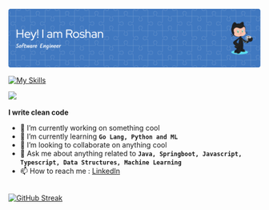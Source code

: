 ![Header](./github-header-image.png)

[![My Skills](https://skillicons.dev/icons?i=java,javascript,typescript,spring,go,react,html,css&theme=light)](https://skillicons.dev)

![](https://komarev.com/ghpvc/?username=GuptaRoshan&color=green)

**I write clean code**

- 🔭 I’m currently working on something cool
- 🌱 I’m currently learning  **`Go Lang, Python and ML`**
- 👯 I’m looking to collaborate on anything cool
- 💬 Ask me about anything related to **`Java, Springboot, Javascript, Typescript, Data Structures, Machine Learning`**
- 📫 How to reach me : [LinkedIn](https://www.linkedin.com/in/roshngupta)


<!-- 
</br>
  <table>
    <tr>
      <td><img src="https://github-readme-stats.vercel.app/api?username=GuptaRoshan&show_icons=true&bg_color=#FFFFFF" alt="Roshan's GitHub stats"></td>
      <td><img src="https://github-readme-stats.vercel.app/api/top-langs/?username=GuptaRoshan&layout=compact&bg_color=#FFFFFF" alt="Top Langs"></td>
    </tr>
  </table>
</br>
-->

</br> [![GitHub Streak](https://streak-stats.demolab.com/?user=GuptaRoshan&theme=default)](https://git.io/streak-stats)

